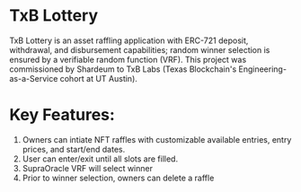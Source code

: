 # TxB Lottery

TxB Lottery is an asset raffling application with ERC-721 deposit, withdrawal, and disbursement capabilities; random winner selection is ensured by a verifiable random function (VRF). This project was commissioned by Shardeum to TxB Labs (Texas Blockchain's Engineering-as-a-Service cohort at UT Austin).

# Key Features:

1. Owners can intiate NFT raffles with customizable available entries, entry prices, and start/end dates.
2. User can enter/exit until all slots are filled.
3. SupraOracle VRF will select winner
4. Prior to winner selection, owners can delete a raffle
